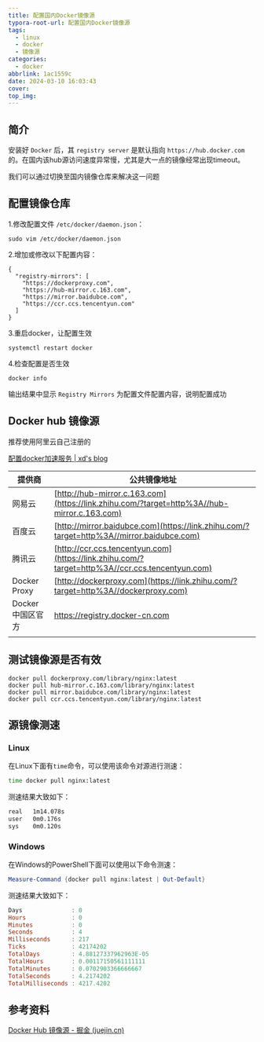 ```yaml
---
title: 配置国内Docker镜像源
typora-root-url: 配置国内Docker镜像源
tags:
  - linux
  - docker
  - 镜像源
categories:
  - docker
abbrlink: 1ac1559c
date: 2024-03-10 16:03:43
cover:
top_img:
---
```


## 简介

安装好 `Docker` 后，其 `registry server` 是默认指向 `https://hub.docker.com` 的。在国内该hub源访问速度异常慢，尤其是大一点的镜像经常出现timeout。

我们可以通过切换至国内镜像仓库来解决这一问题

## 配置镜像仓库

1.修改配置文件 `/etc/docker/daemon.json`：

```text
sudo vim /etc/docker/daemon.json
```

2.增加或修改以下配置内容：

```text
{
  "registry-mirrors": [
    "https://dockerproxy.com",
    "https://hub-mirror.c.163.com",
    "https://mirror.baidubce.com",
    "https://ccr.ccs.tencentyun.com"
  ]
}
```

3.重启docker，让配置生效

```text
systemctl restart docker
```

4.检查配置是否生效

```text
docker info
```

输出结果中显示 `Registry Mirrors` 为配置文件配置内容，说明配置成功

## Docker hub 镜像源

推荐使用阿里云自己注册的

[配置docker加速服务 | xd's blog](https://jinianyoushang.github.io/posts/4c1a7ee4/)

| 提供商           | 公共镜像地址                                                 |
| ---------------- | ------------------------------------------------------------ |
| 网易云           | [http://hub-mirror.c.163.com](https://link.zhihu.com/?target=http%3A//hub-mirror.c.163.com) |
| 百度云           | [http://mirror.baidubce.com](https://link.zhihu.com/?target=http%3A//mirror.baidubce.com) |
| 腾讯云           | [http://ccr.ccs.tencentyun.com](https://link.zhihu.com/?target=http%3A//ccr.ccs.tencentyun.com) |
| Docker Proxy     | [http://dockerproxy.com](https://link.zhihu.com/?target=http%3A//dockerproxy.com) |
| Docker中国区官方 | https://registry.docker-cn.com                               |
|                  |                                                              |

## 测试镜像源是否有效

```text
docker pull dockerproxy.com/library/nginx:latest
docker pull hub-mirror.c.163.com/library/nginx:latest
docker pull mirror.baidubce.com/library/nginx:latest
docker pull ccr.ccs.tencentyun.com/library/nginx:latest
```

## 源镜像测速

### Linux

在Linux下面有`time`命令，可以使用该命令对源进行测速：

```bash
time docker pull nginx:latest
```

测速结果大致如下：

```bash
real   1m14.078s
user   0m0.176s
sys    0m0.120s
```

### Windows

在Windows的PowerShell下面可以使用以下命令测速：

```powershell
Measure-Command {docker pull nginx:latest | Out-Default}
```

测速结果大致如下：

```powershell
Days              : 0
Hours             : 0
Minutes           : 0
Seconds           : 4
Milliseconds      : 217
Ticks             : 42174202
TotalDays         : 4.88127337962963E-05
TotalHours        : 0.00117150561111111
TotalMinutes      : 0.0702903366666667
TotalSeconds      : 4.2174202
TotalMilliseconds : 4217.4202
```

## 参考资料

[Docker Hub 镜像源 - 掘金 (juejin.cn)](https://juejin.cn/post/7165806699461378085)

